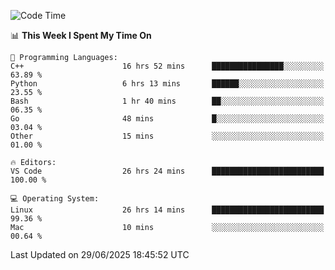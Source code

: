 
<!--START_SECTION:waka-->
![Code Time](http://img.shields.io/badge/Code%20Time-3%2C561%20hrs%2048%20mins-blue)

📊 **This Week I Spent My Time On** 

```text
💬 Programming Languages: 
C++                      16 hrs 52 mins      ████████████████░░░░░░░░░   63.89 % 
Python                   6 hrs 13 mins       ██████░░░░░░░░░░░░░░░░░░░   23.55 % 
Bash                     1 hr 40 mins        ██░░░░░░░░░░░░░░░░░░░░░░░   06.35 % 
Go                       48 mins             █░░░░░░░░░░░░░░░░░░░░░░░░   03.04 % 
Other                    15 mins             ░░░░░░░░░░░░░░░░░░░░░░░░░   01.00 % 

🔥 Editors: 
VS Code                  26 hrs 24 mins      █████████████████████████   100.00 % 

💻 Operating System: 
Linux                    26 hrs 14 mins      █████████████████████████   99.36 % 
Mac                      10 mins             ░░░░░░░░░░░░░░░░░░░░░░░░░   00.64 % 
```


 Last Updated on 29/06/2025 18:45:52 UTC
<!--END_SECTION:waka-->


